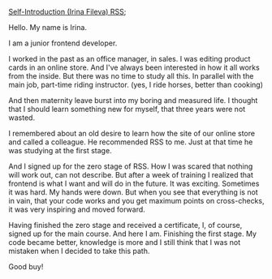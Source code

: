 [Self-Introduction (Irina Fileva) RSS](https://youtu.be/E8gXQ5pirGY);

Hello. My name is Irina.

I am a junior frontend developer.
 
I worked in the past as an office manager, in sales.
I was editing product cards in an online store.
And I've always been interested in how it all works from the inside.
But there was no time to study all this.
In parallel with the main job, part-time riding instructor.
(yes, I ride horses, better than cooking)


And then maternity leave burst into my boring and measured life.
I thought that I should learn something new for myself, that three years were not wasted.


I remembered about an old desire to learn how the site of our online store and called a colleague.
He recommended RSS to me.
Just at that time he was studying at the first stage. 


And I signed up for the zero stage of RSS. 
How I was scared that nothing will work out, can not describe.
But after a week of training I realized that frontend is what I want and will do in the future.
It was exciting.
Sometimes it was hard. My hands were down. 
But when you see that everything is not in vain, that your code works and you get maximum points on cross-checks, it was very inspiring and moved forward.


Having finished the zero stage and received a certificate, I, of course, signed up for the main course.
And here I am. 
Finishing the first stage. My code became better, knowledge is more and I still think that I was not mistaken when I decided to take this path.

Good buy!
